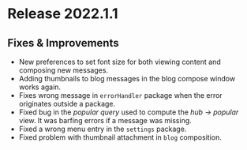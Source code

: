 # Release 2022.1.1

## Fixes & Improvements

* New preferences to set font size for both viewing content and composing new messages.
* Adding thumbnails to blog messages in the blog compose window works again.
* Fixes wrong message in `errorHandler` package when the error originates outside a package.
* Fixed bug in the _popular query_ used to compute the _hub &rarr; popular_ view. It was barfing errors if a message was missing.
* Fixed a wrong menu entry in the `settings` package.
* Fixed problem with thumbnail attachment in `blog` composition.
